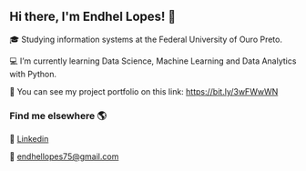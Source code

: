 ## Hi there, I'm Endhel Lopes! 👋

:mortar_board: Studying information systems at the Federal University of Ouro Preto.

:computer: I’m currently learning Data Science, Machine Learning and Data Analytics with Python.

:briefcase: You can see my project portfolio on this link: https://bit.ly/3wFWwWN

### Find me elsewhere :earth_americas:

:iphone: [Linkedin](https://linkedin.com/in/endhellopes)

:email: endhellopes75@gmail.com


